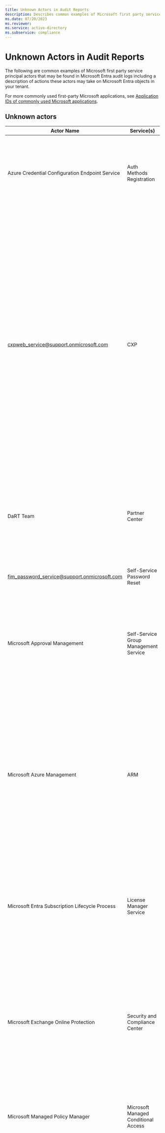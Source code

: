 ```yaml
---
title: Unknown Actors in Audit Reports
description: Describes common examples of Microsoft first party service principal actors that may be found in Microsoft Entra audit logs.
ms.date: 07/20/2023
ms.reviewer: 
ms.service: active-directory
ms.subservice: compliance
---
```


# Unknown Actors in Audit Reports

The following are common examples of Microsoft first party service principal actors that may be found in Microsoft Entra audit logs including a description of actions these actors may take on Microsoft Entra objects in your tenant. 

For more commonly used first-party Microsoft applications, see [Application IDs of commonly used Microsoft applications](verify-first-party-apps-sign-in.md#application-ids-of-commonly-used-microsoft-applications).

## Unknown actors

|Actor Name|Service(s)|Description|
|---|---|---|
|Azure Credential Configuration Endpoint Service|Auth Methods Registration|It's used when [AAD Authentication Methods](/entra/identity/authentication/howto-mfa-userdevicesettings#add-authentication-methods-for-a-user) are registered. It can be displayed as an actor in audit logs when enabling the combined registration.|
|cxpweb_service@support.onmicrosoft.com|CXP|This is an account from our internal Microsoft Support Tenant. This account is used to facilitate management and maintenance of our customer’s tenants. Microsoft support is currently in the middle of a transition to a unified platform for customer support and case management. For the change in question, the account set a flag on the tenant to start to move support cases to that unified platform. This change doesn't directly impact any settings on your tenant or your existing or future support cases.|
|DaRT Team|Partner Center|The operation "Set Partnership" means DAP is terminated by Microsoft. This scenario is expected as part of the MS-Led DAP deprecation effort.|
|fim_password_service@support.onmicrosoft.com | Self-Service Password Reset |Used to perform the Self Service Password Reset operation for end users.|
|Microsoft Approval Management|Self-Service Group Management Service|Used by self-service group management service (SSGM) for Microsoft Entra ID [dynamic groups](/azure/active-directory/enterprise-users/groups-create-rule), and Office 365 Group expiration policy operations|
|Microsoft Azure Management|ARM|The ARM service principal "Windows Azure Service Management API" will invite and redeem invitations to the Azure Subscription list of Service Administrator's if the directory doesn't have an account already for the Service Administrator. This is done to ensure that the subscription's Service Administrator has access to view the subscription in the portal.|
|Microsoft Entra Subscription Lifecycle Process|License Manager Service|Used by the license manager service to remove licenses and subscriptions from Microsoft Entra ID when a subscription has expired or when the subscription state changes.|
|Microsoft Exchange Online Protection|Security and Compliance Center|Used by Exchange Online Protection to write changes to Microsoft Entra ID. As an example, MIP labels can only be modified in Security and Compliance Center (SCC). SCC logs contain the user actor. SCC then pushes these labels to Microsoft Entra offline, so there's no user context.|
|Microsoft Managed Policy Manager|Microsoft Managed Conditional Access|Used to create and manage [Microsoft Managed Conditional Access Policies](/entra/identity/conditional-access/managed-policies).|
|Microsoft Substrate Management|Exchange|Used by Exchange Online during dual write operations to Microsoft Entra ID. When an object in Exchange Online is written to Microsoft Entra ID, this principal will show up as the actor in Microsoft Entra audit logs. For more information about dual write operations, see [Exchange Online Improvements to Accelerate Replication of Changes to Microsoft Entra ID](https://techcommunity.microsoft.com/t5/exchange-team-blog/exchange-online-improvements-to-accelerate-replication-of/ba-p/837218).|
|MS-CE-CXG-MAC-AadShadowRoleWriter|License Manager Service, Purchase Service, Marketplace|Used by commerce platform to assign Microsoft 365 commerce role permissions to Microsoft Entra ID. An example of a role this service would add is Modern Commerce Administrator <br>- [Reference 1 - Microsoft Entra built-in roles](/azure/active-directory/roles/permissions-reference#modern-commerce-administrator)<br>- [Reference 2 - Who can buy through self-service purchase?](/microsoft-365/commerce/subscriptions/self-service-purchase-faq#who-can-buy-through-self-service-purchase)|
|Signup|Commerce Licensing (LMS)|Used by commerce licensing service during self-service subscription signup. For more information on self-service subscriptions, see [Manage self-service sign-up subscriptions](/microsoft-365/commerce/subscriptions/manage-self-service-signup-subscriptions).|
|spo_service@support.onmicrosoft.com|SharePoint Online|This account is used to create Azure Access Control Service (ACS) principles, which are required for the installation of the SharePoint app (add-in).|
|Windows Azure Service Management API|Azure Resource Manager|This actor is used by Azure Resource Manager (ARM) service. This service principal may be used for any Microsoft Entra operations needed to maintain proper access for Azure subscription and resources such as ensuring the subscription’s Service Administrator has a Microsoft Entra account in your tenant. You can see this actor when the customer registered a resource provider in an Azure subscription in their tenant. This link [Resource providers and resource types](/azure/azure-resource-manager/management/resource-providers-and-types) shares how/why this happens. There are over 1000 AppIds that are connected to RPs and regularly being added so not something we want to put in the public doc and why we shared the rest API to return it dynamically.|

[!INCLUDE [Azure Help Support](../../includes/azure-help-support.md)]

